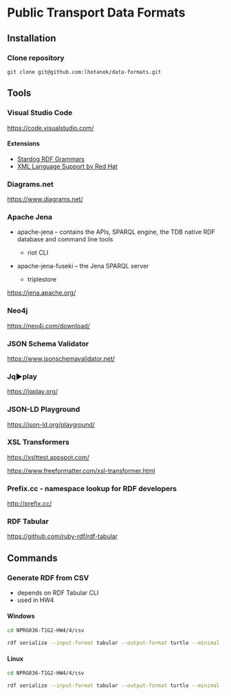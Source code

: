 # Public Transport Data Formats

## Installation

### Clone repository
`git clone git@github.com:lhotanok/data-formats.git`

## Tools

### Visual Studio Code

https://code.visualstudio.com/

#### Extensions

- [Stardog RDF Grammars](https://marketplace.visualstudio.com/items?itemName=stardog-union.stardog-rdf-grammars)
- [XML Language Support by Red Hat](https://marketplace.visualstudio.com/items?itemName=redhat.vscode-xml)

### Diagrams.net

https://www.diagrams.net/

### Apache Jena

- apache-jena – contains the APIs, SPARQL engine, the TDB native RDF database and command line tools
  - riot CLI

- apache-jena-fuseki – the Jena SPARQL server
  - triplestore


https://jena.apache.org/

### Neo4j

https://neo4j.com/download/

### JSON Schema Validator

https://www.jsonschemavalidator.net/

### Jq▶play

https://jqplay.org/

### JSON-LD Playground

https://json-ld.org/playground/

### XSL Transformers

https://xslttest.appspot.com/

https://www.freeformatter.com/xsl-transformer.html

### Prefix.cc - namespace lookup for RDF developers

http://prefix.cc/

### RDF Tabular

https://github.com/ruby-rdf/rdf-tabular

## Commands

### Generate RDF from CSV

- depends on RDF Tabular CLI
- used in HW4

#### Windows
```bash
cd NPRG036-T1G2-HW4/4/csv

rdf serialize --input-format tabular --output-format turtle --minimal --decode-uri --prefixes exdep:https://example.org/resource/departures/,extype:https://example.org/resource/transporttypes/,extrfclnstn:https://example.org/resource/trafficlinestation/,extrfcln:https://example.org/resource/trafficline/,exstation:https://example.org/resource/stations/,expas:https://example.org/resource/passengers/,xsd:https://www.w3.org/TR/xmlschema11-2/,extick:https://example.org/resource/tickets/,ex:https://example.org/vocabulary/ data.csv-metadata.json | Out-File -FilePath .\data.ttl -Encoding oem
```

#### Linux
```bash
cd NPRG036-T1G2-HW4/4/csv

rdf serialize --input-format tabular --output-format turtle --minimal --decode-uri --prefixes exdep:https://example.org/resource/departures/,extype:https://example.org/resource/transporttypes/,extrfclnstn:https://example.org/resource/trafficlinestation/,extrfcln:https://example.org/resource/trafficline/,exstation:https://example.org/resource/stations/,expas:https://example.org/resource/passengers/,xsd:https://www.w3.org/TR/xmlschema11-2/,extick:https://example.org/resource/tickets/,ex:https://example.org/vocabulary/ data.csv-metadata.json > data.ttl
```